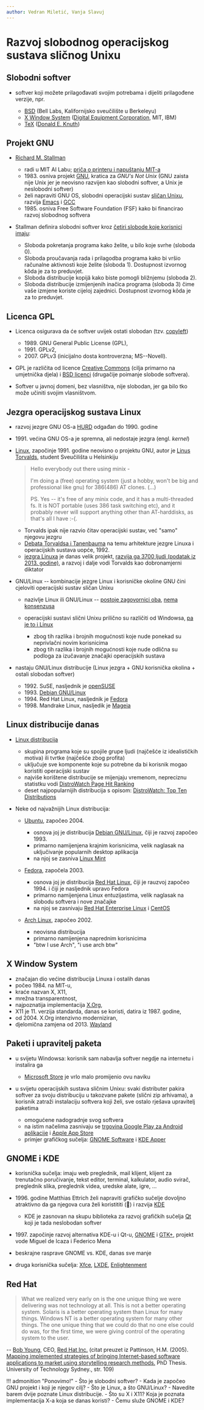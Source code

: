 ```yaml
---
author: Vedran Miletić, Vanja Slavuj
---
```


# Razvoj slobodnog operacijskog sustava sličnog Unixu

## Slobodni softver

- softver koji možete prilagođavati svojim potrebama i dijeliti prilagođene verzije, npr.

    - [BSD](https://docs.freebsd.org/en/books/design-44bsd/) (Bell Labs, Kalifornijsko sveučilište u Berkeleyu)
    - [X Window System](https://www.x.org/) ([Digital Equipment Corporation](https://en.wikipedia.org/wiki/Digital_Equipment_Corporation), MIT, IBM)
    - [TeX](https://www.tug.org/) ([Donald E. Knuth](https://www-cs-faculty.stanford.edu/~knuth/))

## Projekt GNU

- [Richard M. Stallman](https://stallman.org/)

    - radi u MIT AI Labu; [priča o printeru i napuštanju MIT-a](https://en.wikipedia.org/wiki/Richard_Stallman#Events_leading_to_GNU)
    - 1983\. osniva projekt [GNU](https://www.gnu.org/), kratica za *GNU's Not Unix* (GNU zaista nije Unix jer je neovisno razvijen kao slobodni softver, a Unix je neslobodni softver)
    - želi napraviti GNU OS, slobodni operacijski sustav [sličan Unixu](https://en.wikipedia.org/wiki/Unix-like), razvija [Emacs](https://www.gnu.org/software/emacs/) i [GCC](https://gcc.gnu.org/)
    - 1985\. osniva Free Software Foundation (FSF) kako bi financirao razvoj slobodnog softvera

- Stallman definira slobodni softver kroz [četiri slobode koje korisnici imaju](https://www.gnu.org/philosophy/free-sw.hr.html):

    - Sloboda pokretanja programa kako želite, u bilo koje svrhe (sloboda 0).
    - Sloboda proučavanja rada i prilagodba programa kako bi vršio računalne aktivnosti koje želite (sloboda 1). Dostupnost izvornog kôda je za to preduvjet.
    - Sloboda distribucije kopijâ kako biste pomogli bližnjemu (sloboda 2).
    - Sloboda distribucije izmijenjenih inačica programa (sloboda 3) čime vaše izmjene koriste cijeloj zajednici. Dostupnost izvornog kôda je za to preduvjet.

## Licenca GPL

- Licenca osigurava da će softver uvijek ostati slobodan (tzv. [copyleft](https://www.gnu.org/licenses/copyleft.hr.html))

    - 1989\. GNU General Public License (GPL),
    - 1991\. GPLv2,
    - 2007\. GPLv3 (inicijalno dosta kontroverzna; MS--Novell).

- GPL je različita od licence [Creative Commons](https://creativecommons.org/) (cilja primarno na umjetnička djela) i [BSD licenci](https://en.wikipedia.org/wiki/BSD_licenses) (drugačije poimanje slobode softvera).
- Softver u javnoj domeni, bez vlasništva, nije slobodan, jer ga bilo tko može učiniti svojim vlasništvom.

## Jezgra operacijskog sustava Linux

- razvoj jezgre GNU OS-a [HURD](https://www.gnu.org/software/hurd/) odgađan do 1990. godine
- 1991\. većina GNU OS-a je spremna, ali nedostaje jezgra (engl. *kernel*)
- [Linux](https://en.wikipedia.org/wiki/Linux), započinje 1991. godine neovisno o projektu GNU, autor je [Linus Torvalds](https://en.wikipedia.org/wiki/Linus_Torvalds), student Sveučilišta u Helsinkiju

    > Hello everybody out there using minix -
    >
    > I'm doing a (free) operating system (just a hobby, won't be big and professional like gnu) for 386(486) AT clones. (...)
    >
    > PS. Yes -- it's free of any minix code, and it has a multi-threaded fs. It is NOT portable (uses 386 task switching etc), and it probably never will support anything other than AT-harddisks, as that's all I have :-(.

    - Torvalds ipak nije razvio čitav operacijski sustav, već "samo" njegovu jezgru
    - [Debata Torvaldsa i Tanenbauma](https://en.wikipedia.org/wiki/Tanenbaum%E2%80%93Torvalds_debate) na temu arhitekture jezgre Linuxa i operacijskih sustava uopće, 1992.
    - [jezgra Linuxa](https://www.kernel.org/) je danas velik projekt, [razvija ga 3700 ljudi (podatak iz 2013. godine)](https://youtu.be/abTSM8hvkb8?t=11m19s), a razvoj i dalje vodi Torvalds kao dobronamjerni diktator

- GNU/Linux -- kombinacije jezgre Linux i korisničke okoline GNU čini cjeloviti operacijski sustav sličan Unixu

    - nazivlje Linux ili GNU/Linux -- [postoje zagovornici oba](https://en.wikipedia.org/wiki/GNU/Linux_naming_controversy), [nema](https://devrant.com/rants/1051771/id-just-like-to-interject-for-a-moment-what-you-re-referring-to-as-linux-is-in-f) [konsenzusa](https://wiki.installgentoo.com/index.php/Interjection)
    - operacijski sustavi slični Unixu prilično su različiti od Windowsa, [pa je to i Linux](https://linux.oneandoneis2.org/LNW.htm)

        - zbog tih razlika i brojnih mogućnosti koje nude ponekad su neprivlačni novim korisnicima
        - zbog tih razlika i brojnih mogućnosti koje nude odlična su podloga za izučavanje značajki operacijskih sustava

- nastaju GNU/Linux distribucije (Linux jezgra + GNU korisnička okolina + ostali slobodan softver)

    - 1992\. SuSE, nasljednik je [openSUSE](https://www.opensuse.org/)
    - 1993\. [Debian GNU/Linux](https://www.debian.org/)
    - 1994\. Red Hat Linux, nasljednik je [Fedora](https://fedoraproject.org/)
    - 1998\. Mandrake Linux, nasljedik je [Mageia](https://www.mageia.org/)

## Linux distribucije danas

- [Linux distribucija](https://en.wikipedia.org/wiki/Linux_distribution)

    - skupina programa koje su spojile grupe ljudi (najčešće iz idealističkih motiva) ili tvrtke (najčešće zbog profita)
    - uključuje sve komponente koje su potrebne da bi korisnik mogao koristiti operacijski sustav
    - najviše korištene distribucije se mijenjaju vremenom, nepreciznu statistku vodi [DistroWatch Page Hit Ranking](https://distrowatch.com/dwres.php?section=popularity)
    - deset najpopularnijih distribucija s opisom: [DistroWatch: Top Ten Distributions](https://distrowatch.com/dwres.php?resource=major)

- Neke od najvažnijih Linux distribucija:

    - [Ubuntu](https://ubuntu.com/desktop/features), započeo 2004.

        - osnova joj je distribucija [Debian GNU/Linux](https://www.debian.org/), čiji je razvoj započeo 1993.
        - primarno namijenjena krajnim korisnicima, velik naglasak na uključivanje popularnih desktop aplikacija
        - na njoj se zasniva [Linux Mint](https://www.linuxmint.com/)

    - [Fedora](https://getfedora.org/), započela 2003.

        - osnova joj je distribucija [Red Hat Linux](https://en.wikipedia.org/wiki/Red_Hat_Linux), čiji je rauzvoj započeo 1994. i čiji je nasljednik upravo Fedora
        - primarno namijenjena Linux entuzijastima, velik naglasak na slobodu softvera i nove značajke
        - na njoj se zasnivaju [Red Hat Enterprise Linux](https://www.redhat.com/en/technologies/linux-platforms/enterprise-linux) i [CentOS](https://centos.org/)

    - [Arch Linux](https://archlinux.org/), započeo 2002.

        - neovisna distribucija
        - primarno namijenjena naprednim korisnicima
        - "btw I use Arch", "i use arch btw"

## X Window System

- značajan dio većine distribucija Linuxa i ostalih danas
- počeo 1984. na MIT-u,
- kraće nazvan X, X11,
- mrežna transparentnost,
- najpoznatija implementacija [X.Org](https://www.x.org/),
- X11 je 11. verzija standarda, danas se koristi, datira iz 1987. godine,
- od 2004. X.Org intenzivno moderniziran,
- djelomična zamjena od 2013. [Wayland](https://wayland.freedesktop.org/)

## Paketi i upravitelj paketa

- u svijetu Windowsa: korisnik sam nabavlja softver negdje na internetu i instalira ga

    - [Microsoft Store](https://www.microsoft.com/en-us/store/apps) je vrlo malo promijenio ovu naviku

- u svijetu operacijskih sustava sličnim Unixu: svaki distributer pakira softver za svoju distribuciju u takozvane pakete (slični zip arhivama), a korisnik zatraži instalaciju softvera koji želi, sve ostalo rješava upravitelj paketima

    - omogućene nadogradnje svog softvera
    - na istim načelima zasnivaju se [trgovina Google Play za Android aplikacije](https://play.google.com/store/apps) i [Apple App Store](https://www.apple.com/app-store/)
    - primjer grafičkog sučelja: [GNOME Software](https://wiki.gnome.org/Apps/Software) i [KDE Apper](https://apps.kde.org/apper/)

## GNOME i KDE

- korisnička sučelja: imaju web preglednik, mail klijent, klijent za trenutačno poručivanje, tekst editor, terminal, kalkulator, audio svirač, preglednik slika, preglednik videa, uredske alate, igre, ...

- 1996\. godine Matthias Ettrich želi napraviti grafičko sučelje dovoljno atraktivno da ga njegova cura želi koristititi (💓) i razvija [KDE](https://kde.org/)

    - KDE je zasnovan na skupu biblioteka za razvoj grafičkih sučelja [Qt](https://www.qt.io/) koji je tada neslobodan softver

- 1997\. započinje razvoj alternativa KDE-u i Qt-u, [GNOME](https://www.gnome.org/) i [GTK+](https://www.gtk.org/), projekt vode Miguel de Icaza i Federico Mena

- beskrajne rasprave GNOME vs. KDE, danas sve manje

- druga korisnička sučelja: [Xfce](https://xfce.org/), [LXDE](https://www.lxde.org/), [Enlightenment](https://www.enlightenment.org/about-enlightenment)

## Red Hat

> What we realized very early on is the one unique thing we were delivering was not technology at all. This is not a better operating system. Solaris is a better operating system than Linux for many things. Windows NT is a better operating system for many other things. The one unique thing that we could do that no one else could do was, for the first time, we were giving control of the operating system to the user.

-- [Bob Young](https://www.zdnet.com/article/bob-young-talks-about-the-origins-of-red-hat/), CEO, [Red Hat Inc.](https://www.redhat.com/en/about/company) (citat preuzet iz Pattinson, H.M. (2005). [Mapping implemented strategies of bringing Internet-based software applications to market using storytelling research methods.](https://opus.lib.uts.edu.au/bitstream/10453/37359/2/02whole.pdf) PhD Thesis. University of Technology Sydney., str. 109)

!!! admonition "Ponovimo!"
    - Što je slobodni softver?
    - Kada je započeo GNU projekt i koji je njegov cilj?
    - Što je Linux, a što GNU/Linux?
    - Navedite barem dvije poznate Linux distribucije.
    - Što su X i X11? Koja je poznata implementacija X-a koja se danas koristi?
    - Čemu služe GNOME i KDE?
